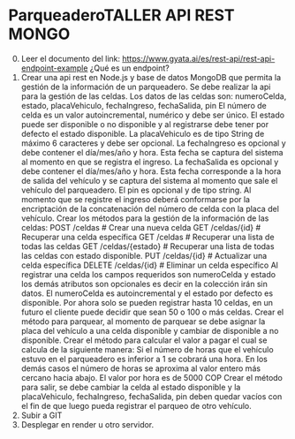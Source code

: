 # ParqueaderoTALLER API REST MONGO
0. Leer el documento del link: https://www.gyata.ai/es/rest-api/rest-api-endpoint-example
¿Qué es un endpoint?
1. Crear una api rest en Node.js y base de datos MongoDB que permita la gestión de la
información de un parqueadero.
Se debe realizar la api para la gestión de las celdas. Los datos de las celdas son:
numeroCelda, estado, placaVehiculo, fechaIngreso, fechaSalida, pin
El número de celda es un valor autoincremental, numérico y debe ser único.
El estado puede ser disponible o no disponible y al registrarse debe tener por defecto el
estado disponible.
La placaVehiculo es de tipo String de máximo 6 caracteres y debe ser opcional.
La fechaIngreso es opcional y debe contener el día/mes/año y hora. Esta fecha se captura
del sistema al momento en que se registra el ingreso.
La fechaSalida es opcional y debe contener el día/mes/año y hora. Esta fecha corresponde a
la hora de salida del vehículo y se captura del sistema al momento que sale el vehículo del
parqueadero.
El pin es opcional y de tipo string. Al momento que se registre el ingreso deberá conformarse
por la encriptación de la concatenación del número de celda con la placa del vehículo.
Crear los métodos para la gestión de la información de las celdas:
POST /celdas # Crear una nueva celda
GET /celdas/{id} # Recuperar una celda específica
GET /celdas # Recuperar una lista de todas las celdas
GET /celdas/{estado} # Recuperar una lista de todas las celdas con estado disponible.
PUT /celdas/{id} # Actualizar una celda específica
DELETE /celdas/{id} # Eliminar un celda específico
Al registrar una celda los campos requeridos son numeroCelda y estado los demás atributos
son opcionales es decir en la colección irán sin datos. El numeroCelda es autoincremental y
el estado por defecto es disponible.
Por ahora solo se pueden registrar hasta 10 celdas, en un futuro el cliente puede decidir que
sean 50 o 100 o más celdas.
Crear el método para parquear, al momento de parquear se debe asignar la placa del
vehículo a una celda disponible y cambiar de disponible a no disponible.
Crear el método para calcular el valor a pagar el cual se calcula de la siguiente manera: Si el
número de horas que el vehículo estuvo en el parqueadero es inferior a 1 se cobrará una
hora. En los demás casos el número de horas se aproxima al valor entero más cercano hacia
abajo. El valor por hora es de 5000 COP
Crear el método para salir, se debe cambiar la celda al estado disponible y la placaVehiculo,
fechaIngreso, fechaSalida, pin deben quedar vacíos con el fin de que luego pueda registrar el
parqueo de otro vehículo.
2. Subir a GIT
3. Desplegar en render u otro servidor.
